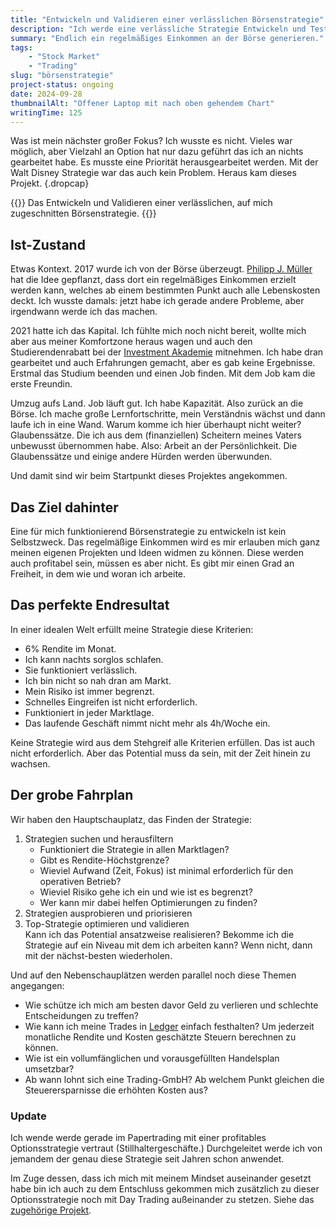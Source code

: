 ```yaml
---
title: "Entwickeln und Validieren einer verlässlichen Börsenstrategie"
description: "Ich werde eine verlässliche Strategie Entwickeln und Testen, um an der Börse ein regelmäßiges Einkommen zu erziehlen. Zielsetzung und Herangehensweise."
summary: "Endlich ein regelmäßiges Einkommen an der Börse generieren."
tags:
    - "Stock Market"
    - "Trading"
slug: "börsenstrategie"
project-status: ongoing
date: 2024-09-28
thumbnailAlt: "Offener Laptop mit nach oben gehendem Chart"
writingTime: 125
---
```


Was ist mein nächster großer Fokus?
Ich wusste es nicht.
Vieles war möglich, aber Vielzahl an Option hat nur dazu geführt das ich an
nichts gearbeitet habe.
Es musste eine Priorität herausgearbeitet werden.
Mit der Walt Disney Strategie war das auch kein Problem.
Heraus kam dieses Projekt.
{.dropcap}

{{<lead>}}
Das Entwickeln und Validieren einer verlässlichen, auf mich zugeschnitten
Börsenstrategie.
{{</lead>}}

## Ist-Zustand

Etwas Kontext.
2017 wurde ich von der Börse überzeugt.
[Philipp J. Müller](https://www.pjmueller.de/) hat die Idee gepflanzt, dass
dort ein regelmäßiges Einkommen erzielt werden kann, welches ab einem
bestimmten Punkt auch alle Lebenskosten deckt.
Ich wusste damals: jetzt habe ich gerade andere Probleme, aber irgendwann
werde ich das machen.

2021 hatte ich das Kapital.
Ich fühlte mich noch nicht bereit, wollte mich aber aus meiner
Komfortzone heraus wagen und auch den Studierendenrabatt bei der
[Investment Akademie](https://www.pjmueller.de/) mitnehmen.
Ich habe dran gearbeitet und auch Erfahrungen gemacht, aber es gab keine
Ergebnisse.
Erstmal das Studium beenden und einen Job finden.
Mit dem Job kam die erste Freundin.

Umzug aufs Land.
Job läuft gut.
Ich habe Kapazität.
Also zurück an die Börse.
Ich mache große Lernfortschritte, mein Verständnis wächst und dann laufe
ich in eine Wand.
Warum komme ich hier überhaupt nicht weiter?
Glaubenssätze.
Die ich aus dem (finanziellen) Scheitern meines Vaters unbewusst übernommen
habe.
Also: Arbeit an der Persönlichkeit.
Die Glaubenssätze und einige andere Hürden werden überwunden.

Und damit sind wir beim Startpunkt dieses Projektes angekommen.

## Das Ziel dahinter

Eine für mich funktionierend Börsenstrategie zu entwickeln ist kein
Selbstzweck.
Das regelmäßige Einkommen wird es mir erlauben mich ganz meinen eigenen
Projekten und Ideen widmen zu können.
Diese werden auch profitabel sein, müssen es aber nicht.
Es gibt mir einen Grad an Freiheit, in dem wie und woran ich arbeite.

## Das perfekte Endresultat

In einer idealen Welt erfüllt meine Strategie diese Kriterien:
- 6% Rendite im Monat.
- Ich kann nachts sorglos schlafen.
- Sie funktioniert verlässlich.
- Ich bin nicht so nah dran am Markt.
- Mein Risiko ist immer begrenzt.
- Schnelles Eingreifen ist nicht erforderlich.
- Funktioniert in jeder Marktlage.
- Das laufende Geschäft nimmt nicht mehr als 4h/Woche ein.

Keine Strategie wird aus dem Stehgreif alle Kriterien erfüllen.
Das ist auch nicht erforderlich.
Aber das Potential muss da sein, mit der Zeit hinein zu wachsen.

## Der grobe Fahrplan

Wir haben den Hauptschauplatz, das Finden der Strategie:

1. Strategien suchen und herausfiltern
    - Funktioniert die Strategie in allen Marktlagen?
    - Gibt es Rendite-Höchstgrenze?
    - Wieviel Aufwand (Zeit, Fokus) ist minimal erforderlich für den
      operativen Betrieb?
    - Wieviel Risiko gehe ich ein und wie ist es begrenzt?
    - Wer kann mir dabei helfen Optimierungen zu finden?
2. Strategien ausprobieren und priorisieren
3. Top-Strategie optimieren und validieren
   <br>Kann ich das Potential ansatzweise realisieren?
   Bekomme ich die Strategie auf ein Niveau mit dem ich arbeiten kann?
   Wenn nicht, dann mit der nächst-besten wiederholen.

Und auf den Nebenschauplätzen werden parallel noch diese Themen angegangen:

- Wie schütze ich mich am besten davor Geld zu verlieren und schlechte
Entscheidungen zu treffen?
- Wie kann ich meine Trades in [Ledger](https://hledger.org/) einfach festhalten? Um jederzeit
monatliche Rendite und Kosten geschätzte Steuern berechnen zu können.
- Wie ist ein vollumfänglichen und vorausgefüllten Handelsplan umsetzbar?
- Ab wann lohnt sich eine Trading-GmbH? Ab welchem Punkt gleichen die
Steuerersparnisse die erhöhten Kosten aus?

### Update

Ich wende werde gerade im Papertrading mit einer profitables
Optionsstrategie vertraut (Stillhaltergeschäfte.)
Durchgeleitet werde ich von jemandem der genau diese Strategie seit Jahren
schon anwendet.

Im Zuge dessen, dass ich mich mit meinem Mindset auseinander gesetzt habe
bin ich auch zu dem Entschluss gekommen mich zusätzlich zu dieser
Optionsstrategie noch mit Day Trading außeinander zu stetzen.
Siehe das [zugehörige Projekt](/project/day-trading).
